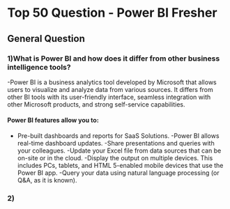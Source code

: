 # Top 50 Question - Power BI Fresher


 ## General Question
### 1)What is Power BI and how does it differ from other business intelligence tools?
-Power BI is a business analytics tool developed by Microsoft that allows users to visualize and analyze data from various sources. It differs from other BI tools with its user-friendly interface, seamless integration with other Microsoft products, and strong self-service capabilities.

#### Power BI features allow you to:
 - Pre-built dashboards and reports for SaaS Solutions.
 -Power BI allows real-time dashboard updates.
 -Share presentations and queries with your colleagues.
 -Update your Excel file from data sources that can be on-site or in the cloud.
 -Display the output on multiple devices. This includes PCs, tablets, and HTML 5-enabled mobile devices that use the Power BI app.
 -Query your data using natural language processing (or Q&A, as it is known).

### 2)
